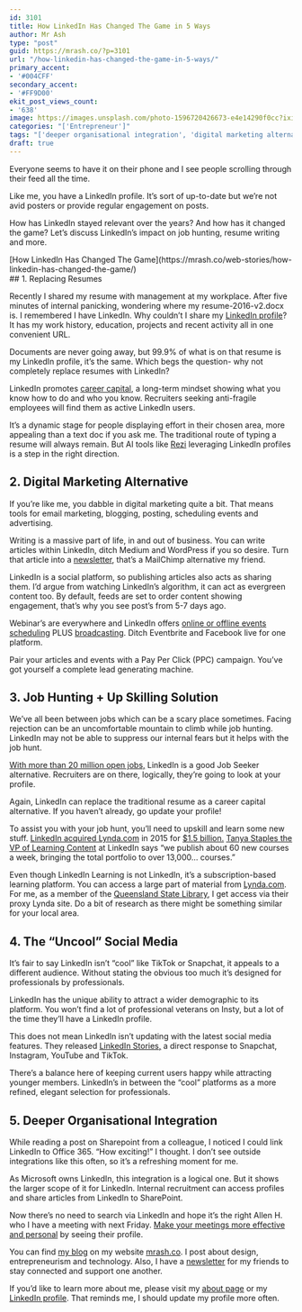 ```yaml
---
id: 3101
title: How LinkedIn Has Changed The Game in 5 Ways
author: Mr Ash
type: "post"
guid: https://mrash.co/?p=3101
url: "/how-linkedin-has-changed-the-game-in-5-ways/"
primary_accent:
- '#004CFF'
secondary_accent:
- '#FF9D00'
ekit_post_views_count:
- '638'
image: https://images.unsplash.com/photo-1596720426673-e4e14290f0cc?ixid=MXwxNTI0MzJ8MHwxfGFsbHx8fHx8fHx8&ixlib=rb-1.2.1&fm=jpg&q=85&fit=crop&w=2560&h=1706
categories: "['Entrepreneur']"
tags: "['deeper organisational integration', 'digital marketing alternative', 'how awesome linkedin is', 'how linkedin has changed the game', 'job hunting', 'linked 2021', 'linked changes', 'linked updates', 'linkedin', 'linkedin is cool', 'replacing resumes', 'the uncool social media', 'up skilling']"
draft: true
---
```


Everyone seems to have it on their phone and I see people scrolling through their feed all the time.

Like me, you have a LinkedIn profile. It’s sort of up-to-date but we’re not avid posters or provide regular engagement on posts.

How has LinkedIn stayed relevant over the years? And how has it changed the game? Let’s discuss LinkedIn’s impact on job hunting, resume writing and more.

<div class="wp-block-web-stories-embed alignnone">[How LinkedIn Has Changed The Game](https://mrash.co/web-stories/how-linkedin-has-changed-the-game/)</div>## 1. Replacing Resumes

Recently I shared my resume with management at my workplace. After five minutes of internal panicking, wondering where my resume-2016-v2.docx is. I remembered I have LinkedIn. Why couldn’t I share my [LinkedIn profile](https://www.linkedin.com/in/mrashleyball/)? It has my work history, education, projects and recent activity all in one convenient URL.

Documents are never going away, but 99.9% of what is on that resume is my LinkedIn profile, it’s the same. Which begs the question- why not completely replace resumes with LinkedIn?

LinkedIn promotes [career capital](https://www.forbes.com/sites/laurashin/2013/05/22/7-steps-to-developing-career-capital-and-achieving-success/?sh=6377d0107a9f), a long-term mindset showing what you know how to do and who you know. Recruiters seeking anti-fragile employees will find them as active LinkedIn users.

It’s a dynamic stage for people displaying effort in their chosen area, more appealing than a text doc if you ask me. The traditional route of typing a resume will always remain. But AI tools like [Rezi](https://www.rezi.io/) leveraging LinkedIn profiles is a step in the right direction.

## 2. Digital Marketing Alternative

If you’re like me, you dabble in digital marketing quite a bit. That means tools for email marketing, blogging, posting, scheduling events and advertising.

Writing is a massive part of life, in and out of business. You can write articles within LinkedIn, ditch Medium and WordPress if you so desire. Turn that article into a [newsletter](https://www.linkedin.com/help/linkedin/answer/97507/create-a-newsletter-on-linkedin?lang=en), that’s a MailChimp alternative my friend.

LinkedIn is a social platform, so publishing articles also acts as sharing them. I’d argue from watching LinkedIn’s algorithm, it can act as evergreen content too. By default, feeds are set to order content showing engagement, that’s why you see post’s from 5-7 days ago.

Webinar’s are everywhere and LinkedIn offers [online or offline events scheduling](https://www.linkedin.com/help/linkedin/answer/98192) PLUS [broadcasting](https://www.linkedin.com/help/linkedin/answer/100225/getting-started-with-linkedin-live?lang=en). Ditch Eventbrite and Facebook live for one platform.

Pair your articles and events with a Pay Per Click (PPC) campaign. You’ve got yourself a complete lead generating machine.

## 3. Job Hunting + Up Skilling Solution

We’ve all been between jobs which can be a scary place sometimes. Facing rejection can be an uncomfortable mountain to climb while job hunting. LinkedIn may not be able to suppress our internal fears but it helps with the job hunt.

[With more than 20 million open jobs,](https://kinsta.com/blog/linkedin-statistics/) LinkedIn is a good Job Seeker alternative. Recruiters are on there, logically, they’re going to look at your profile.

Again, LinkedIn can replace the traditional resume as a career capital alternative. If you haven’t already, go update your profile!

To assist you with your job hunt, you’ll need to upskill and learn some new stuff. [LinkedIn acquired Lynda.com](https://www.linkedin.com/pulse/always-learning-linkedin-acquire-lyndacom-jeff-weiner/) in 2015 for [$1.5 billion.](https://www.businessinsider.com.au/linkedin-buys-lyndacom-for-15-billion-2015-4?op=1&r=US&IR=T) [Tanya Staples the VP of Learning Content](https://www.forbes.com/sites/michaelhorn/2019/03/13/the-future-of-linkedin-learning-and-the-link-between-education-and-work/?sh=6f8fec904262) at LinkedIn says “we publish about 60 new courses a week, bringing the total portfolio to over 13,000… courses.”

Even though LinkedIn Learning is not LinkedIn, it’s a subscription-based learning platform. You can access a large part of material from [Lynda.com](http://lynda.com/). For me, as a member of the [Queensland State Library](https://www.slq.qld.gov.au/research-collections/information-collections/eresources/lyndacom), I get access via their proxy Lynda site. Do a bit of research as there might be something similar for your local area.

## 4. The “Uncool” Social Media

It’s fair to say LinkedIn isn’t “cool” like TikTok or Snapchat, it appeals to a different audience. Without stating the obvious too much it’s designed for professionals by professionals.

LinkedIn has the unique ability to attract a wider demographic to its platform. You won’t find a lot of professional veterans on Insty, but a lot of the time they’ll have a LinkedIn profile.

This does not mean LinkedIn isn’t updating with the latest social media features. They released [LinkedIn Stories,](https://neilpatel.com/blog/linkedin-stories/) a direct response to Snapchat, Instagram, YouTube and TikTok.

There’s a balance here of keeping current users happy while attracting younger members. LinkedIn’s in between the “cool” platforms as a more refined, elegant selection for professionals.

## 5. Deeper Organisational Integration

While reading a post on Sharepoint from a colleague, I noticed I could link LinkedIn to Office 365. “How exciting!” I thought. I don’t see outside integrations like this often, so it’s a refreshing moment for me.

As Microsoft owns LinkedIn, this integration is a logical one. But it shows the larger scope of it for LinkedIn. Internal recruitment can access profiles and share articles from LinkedIn to SharePoint.

Now there’s no need to search via LinkedIn and hope it’s the right Allen H. who I have a meeting with next Friday. [Make your meetings more effective and personal](https://blog.linkedin.com/2018/september/25/new-linkedin-features-in-office-365-help-you-build-relationships) by seeing their profile.

You can find [my blog](https://mrash.co/blog/) on my website [mrash.co](https://mrash.co/). I post about design, entrepreneurism and technology. Also, I have a [newsletter](https://links.mrash.co/letters) for my friends to stay connected and support one another.

If you’d like to learn more about me, please visit my [about page](https://mrash.co/about/) or my [LinkedIn profile](https://www.linkedin.com/in/mrashleyball/). That reminds me, I should update my profile more often.
